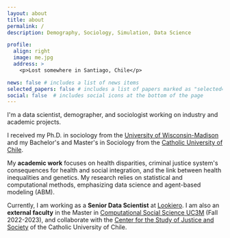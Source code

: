 ```yaml
---
layout: about
title: about
permalink: /
description: Demography, Sociology, Simulation, Data Science

profile:
  align: right
  image: me.jpg
  address: >
    <p>Lost somewhere in Santiago, Chile</p>

news: false # includes a list of news items
selected_papers: false # includes a list of papers marked as "selected={true}"
social: false  # includes social icons at the bottom of the page
---
```


I'm a data scientist, demographer, and sociologist working on industry and academic projects.

I received my Ph.D. in sociology from the [University of Wisconsin-Madison](http://www.ssc.wisc.edu/soc/) and my Bachelor's and Master's in Sociology from the [Catholic University of Chile](http://sociologia.uc.cl/). 

My **academic work** focuses on health disparities, criminal justice system's consequences for health and social integration, and the link between health inequalities and genetics. My research relies on statistical and computational methods, emphasizing data science and agent-based modeling (ABM).

Currently, I am working as a **Senior Data Scientist** at [Lookiero](https://lookiero.es/). I am also an **external faculty**  in the Master in [Computational Social Science UC3M](https://www.uc3m.es/master/computational-social-science) (Fall 2022-2023), and collaborate with the [Center for the Study of Justice and Society](http://justiciaysociedad.uc.cl/) of the Catholic University of Chile.